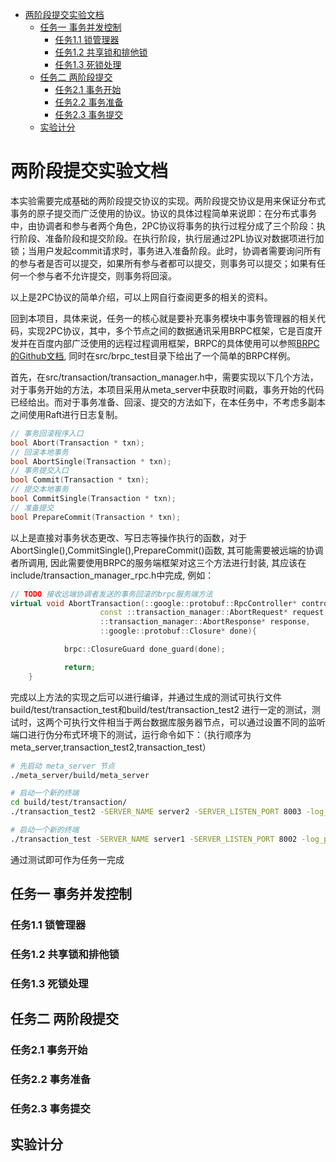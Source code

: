 <!-- START doctoc generated TOC please keep comment here to allow auto update -->
<!-- DON'T EDIT THIS SECTION, INSTEAD RE-RUN doctoc TO UPDATE -->
<!-- DON'T EDIT THIS SECTION, INSTEAD RE-RUN doctoc TO UPDATE -->

- [两阶段提交实验文档](#两阶段提交实验文档)
  - [任务一 事务并发控制](#任务一-事务并发控制)
    - [任务1.1 锁管理器](#任务11-锁管理器)
    - [任务1.2 共享锁和排他锁](#任务12-共享锁和排他锁)
    - [任务1.3 死锁处理](#任务13-死锁处理)
  - [任务二 两阶段提交](#任务二-两阶段提交)
    - [任务2.1 事务开始](#任务21-事务开始)
    - [任务2.2 事务准备](#任务22-事务准备)
    - [任务2.3 事务提交](#任务23-事务提交)
  - [实验计分](#%E5%AE%9E%E9%AA%8C%E8%AE%A1%E5%88%86)

<!-- END doctoc generated TOC please keep comment here to allow auto update -->

# 两阶段提交实验文档

本实验需要完成基础的两阶段提交协议的实现。两阶段提交协议是用来保证分布式事务的原子提交而广泛使用的协议。协议的具体过程简单来说即：在分布式事务中，由协调者和参与者两个角色，2PC协议将事务的执行过程分成了三个阶段：执行阶段、准备阶段和提交阶段。在执行阶段，执行层通过2PL协议对数据项进行加锁；当用户发起commit请求时，事务进入准备阶段。此时，协调者需要询问所有的参与者是否可以提交，如果所有参与者都可以提交，则事务可以提交；如果有任何一个参与者不允许提交，则事务将回滚。

以上是2PC协议的简单介绍，可以上网自行查阅更多的相关的资料。

回到本项目，具体来说，任务一的核心就是要补充事务模块中事务管理器的相关代码，实现2PC协议，其中，多个节点之间的数据通讯采用BRPC框架，它是百度开发并在百度内部广泛使用的远程过程调用框架，BRPC的具体使用可以参照[BRPC的Github文档](https://github.com/apache/brpc/blob/master/docs/cn/), 同时在src/brpc_test目录下给出了一个简单的BRPC样例。

首先，在src/transaction/transaction_manager.h中，需要实现以下几个方法，对于事务开始的方法，本项目采用从meta_server中获取时间戳，事务开始的代码已经给出。而对于事务准备、回滚、提交的方法如下，在本任务中，不考虑多副本之间使用Raft进行日志复制。

```cpp
// 事务回滚程序入口
bool Abort(Transaction * txn);
// 回滚本地事务
bool AbortSingle(Transaction * txn);
// 事务提交入口
bool Commit(Transaction * txn);
// 提交本地事务
bool CommitSingle(Transaction * txn);
// 准备提交
bool PrepareCommit(Transaction * txn);

```

以上是直接对事务状态更改、写日志等操作执行的函数，对于AbortSingle(),CommitSingle(),PrepareCommit()函数, 其可能需要被远端的协调者所调用, 因此需要使用BRPC的服务端框架对这三个方法进行封装, 其应该在include/transaction_manager_rpc.h中完成, 例如：

```cpp
// TODO 接收远端协调者发送的事务回滚的brpc服务端方法
virtual void AbortTransaction(::google::protobuf::RpcController* controller,
                    const ::transaction_manager::AbortRequest* request,
                    ::transaction_manager::AbortResponse* response,
                    ::google::protobuf::Closure* done){

            brpc::ClosureGuard done_guard(done);

            return;
    }

```

完成以上方法的实现之后可以进行编译，并通过生成的测试可执行文件 build/test/transaction_test和build/test/transaction_test2 进行一定的测试，测试时，这两个可执行文件相当于两台数据库服务器节点，可以通过设置不同的监听端口进行伪分布式环境下的测试，运行命令如下：（执行顺序为meta_server,transaction_test2,transaction_test）

```bash
# 先启动 meta_server 节点
./meta_server/build/meta_server

# 启动一个新的终端
cd build/test/transaction/
./transaction_test2 -SERVER_NAME server2 -SERVER_LISTEN_PORT 8003 -log_path "这里改成你的第二个节点的Undo/Redo日志地址"

# 启动一个新的终端
./transaction_test -SERVER_NAME server1 -SERVER_LISTEN_PORT 8002 -log_path "这里改成你的第一个节点的Undo/Redo日志地址, 两个地址不要一样"
```

通过测试即可作为任务一完成

## 任务一 事务并发控制


### 任务1.1 锁管理器


### 任务1.2 共享锁和排他锁


### 任务1.3 死锁处理


## 任务二 两阶段提交


### 任务2.1 事务开始


### 任务2.2 事务准备


### 任务2.3 事务提交


## 实验计分
